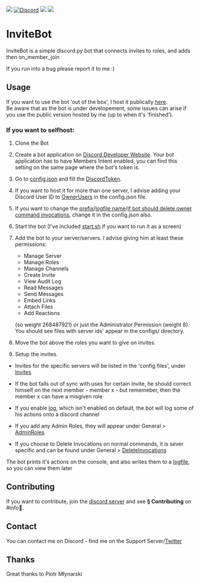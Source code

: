 <a target="https://n3v.live/invitebot" href="https://n3v.live/invitebot"><img src="https://n3v.live/icons/bot-invite-blue.svg"></a>
<a href="https://discord.gg/96vwUWGddh"><img alt="Discord" src="https://img.shields.io/discord/788042409799712788?style=flat&logo=discord"></a>
<img src="https://n3v.live/icons/license-MIT-yellow.svg">
<a target="https://docs.n3v.live" href="https://docs.n3v.live"><img src="https://n3v.live/icons/read-the-docs-00BDD6.svg"></a>

# InviteBot
InviteBot is a simple discord.py bot that connects invites to roles, and adds then on_member_join

If you run into a bug please report it to me :)

## Usage
If you want to use the bot 'out of the box', I host it publically [here](https://n3v.live/invitebot).</br>
Be aware that as the bot is under developement, some issues can arise if you use the public version hosted by me (up to when it's 'finished').

### If you want to selfhost:
  1. Clone the Bot
  2. Create a bot application on [Discord Developer Website](https://discord.com/developers). Your bot application has to have Members Intent enabled, you can find this setting on the same page where the bot's token is.
  3. Go to [config.json](https://github.com/Nevalicjus/invitebot/blob/main/main-config.json) and fill the [DiscordToken](https://github.com/Nevalicjus/invitebot/blob/main/main-config.json#L2).
  4. If you want to host it for more than one server, I advise adding your Discord User ID to [OwnerUsers](https://github.com/Nevalicjus/invitebot/blob/main/main-config.json#L5) in the config.json file.
  5. If you want to change the [prefix](https://github.com/Nevalicjus/invitebot/blob/main/main-config.json#L3)/[logfile name](https://github.com/Nevalicjus/invitebot/blob/main/main-config.json#L4)/[if bot should delete owner command invocations](https://github.com/Nevalicjus/invitebot/blob/main/main-config.json#L6), change it in the config.json also.
  6. Start the bot (I've included [start.sh](https://github.com/Nevalicjus/invitebot/blob/main/start.sh) if you want to run it as a screen)
  7. Add the bot to your server/servers. I advise giving him at least these permissions:
     - Manage Server
     - Manage Roles
     - Manage Channels
     - Create Invite
     - View Audit Log
     - Read Messages
     - Send Messages
     - Embed Links
     - Attach Files
     - Add Reactions

     (so weight 268487921)
     or just the Administrator Permission (weight 8).
     You should see files with server ids' appear in the configs/ directory.
  8. Move the bot above the roles you want to give on invites.
  9. Setup the invites.

- Invites for the specific servers will be listed in the 'config files', under [Invites](https://github.com/Nevalicjus/invitebot/blob/main/configs/example.json#L7)

- If the bot falls out of sync with uses for certain invite, he should correct himself on the next member - member x - but rememeber, then the member x can have a misgiven role

- If you enable [log](https://github.com/Nevalicjus/invitebot/blob/main/configs/example.json#L5), which isn't enabled on default, the bot will log some of his actions onto a discord channel

- If you add any Admin Roles, they will appear under General > [AdminRoles](https://github.com/Nevalicjus/invitebot/blob/main/configs/example.json#L4)

- If you choose to Delete Invocations on normal commands, it is sever specific and can be found under General > [DeleteInvocations](https://github.com/Nevalicjus/invitebot/blob/main/configs/example.json#L3)  

The bot prints it's actions on the console, and also writes them to a [logfile](https://github.com/Nevalicjus/invitebot/blob/main/main-config.json#L4), so you can view them later

## Contributing
If you want to contribute, join the [discord server](https://discord.gg/wsEU32a3ke) and see **§ Contributing** on #info📜.

## Contact
You can contact me on Discord - find me on the Support Server/[Twitter](https://twitter.com/maciejbromirski)

## Thanks
Great thanks to Piotr Młynarski
